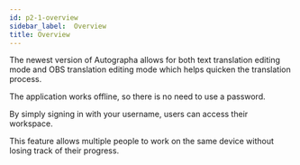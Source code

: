 ```yaml
---
id: p2-1-overview
sidebar_label:  Overview
title: Overview
---
```


The newest version of Autographa allows for both text translation editing mode and OBS translation editing mode which helps quicken the translation process. 

The application works offline, so there is no need to use a password.

By simply signing in with your username, users can access their workspace.

This feature allows multiple people to work on the same device without losing track of their progress. 